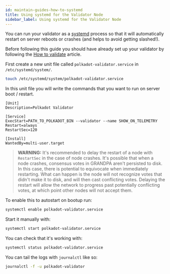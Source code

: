 ```yaml
---
id: maintain-guides-how-to-systemd
title: Using systemd for the Validator Node
sidebar_label: Using systemd for the Validator Node
---
```


You can run your validator as a [systemd](https://en.wikipedia.org/wiki/Systemd) process so that it
will automatically restart on server reboots or crashes (and helps to avoid getting slashed!).

Before following this guide you should have already set up your validator by following the
[How to validate](learn-validator) article.

First create a new unit file called `polkadot-validator.service` in `/etc/systemd/system/`.

```bash
touch /etc/systemd/system/polkadot-validator.service
```

In this unit file you will write the commands that you want to run on server boot / restart.

```
[Unit]
Description=Polkadot Validator

[Service]
ExecStart=PATH_TO_POLKADOT_BIN --validator --name SHOW_ON_TELEMETRY
Restart=always
RestartSec=120

[Install]
WantedBy=multi-user.target
```

> **WARNING:** It's recommended to delay the restart of a node with `RestartSec` in the case of node
> crashes. It's possible that when a node crashes, consensus votes in GRANDPA aren't persisted to
> disk. In this case, there is potential to equivocate when immediately restarting. What can happen
> is the node will not recognize votes that didn't make it to disk, and will then cast conflicting
> votes. Delaying the restart will allow the network to progress past potentially conflicting votes,
> at which point other nodes will not accept them.

To enable this to autostart on bootup run:

```bash
systemctl enable polkadot-validator.service
```

Start it manually with:

```bash
systemctl start polkadot-validator.service
```

You can check that it's working with:

```bash
systemctl status polkadot-validator.service
```

You can tail the logs with `journalctl` like so:

```bash
journalctl -f -u polkadot-validator
```
